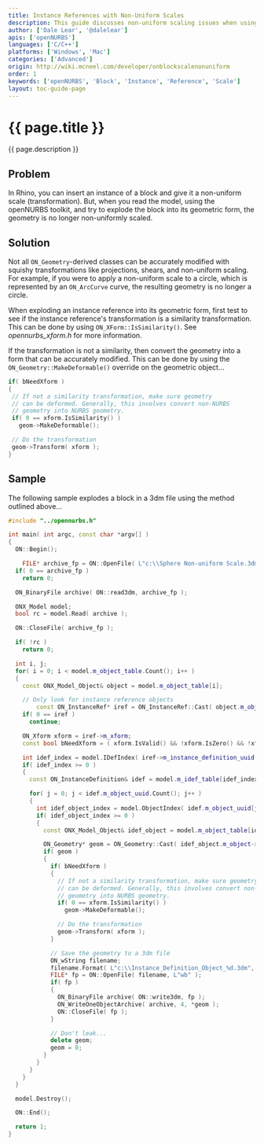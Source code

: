 ```yaml
---
title: Instance References with Non-Uniform Scales
description: This guide discusses non-uniform scaling issues when using the openNURBS toolkit
author: ['Dale Lear', '@dalelear']
apis: ['openNURBS']
languages: ['C/C++']
platforms: ['Windows', 'Mac']
categories: ['Advanced']
origin: http://wiki.mcneel.com/developer/onblockscalenonuniform
order: 1
keywords: ['openNURBS', 'Block', 'Instance', 'Reference', 'Scale']
layout: toc-guide-page
---
```


# {{ page.title }}

{{ page.description }}

## Problem

In Rhino, you can insert an instance of a block and give it a non-uniform scale (transformation).  But, when you read the model, using the openNURBS toolkit, and try to explode the block into its geometric form, the geometry is no longer non-uniformly scaled.

## Solution

Not all `ON_Geometry`-derived classes can be accurately modified with squishy transformations like projections, shears, and non-uniform scaling.  For example, if you were to apply a non-uniform scale to a circle, which is represented by an `ON_ArcCurve` curve, the resulting geometry is no longer a circle.

When exploding an instance reference into its geometric form, first test to see if the instance reference's transformation is a similarity transformation.  This can be done by using `ON_XForm::IsSimilarity()`.  See *opennurbs_xform.h* for more information.

If the transformation is not a similarity, then convert the geometry into a form that can be accurately modified.  This can be done by using the `ON_Geometry::MakeDeformable()` override on the geometric object...

```cpp
if( bNeedXform )
{
 // If not a similarity transformation, make sure geometry
 // can be deformed. Generally, this involves convert non-NURBS
 // geometry into NURBS geometry.
 if( 0 == xform.IsSimilarity() )
   geom->MakeDeformable();

 // Do the transformation
 geom->Transform( xform );
}
```

## Sample

The following sample explodes a block in a 3dm file using the method outlined above...

```cpp
#include "../opennurbs.h"

int main( int argc, const char *argv[] )
{
  ON::Begin();

	FILE* archive_fp = ON::OpenFile( L"c:\\Sphere Non-uniform Scale.3dm", L"rb" );
  if( 0 == archive_fp )
    return 0;

  ON_BinaryFile archive( ON::read3dm, archive_fp );

  ONX_Model model;
  bool rc = model.Read( archive );

  ON::CloseFile( archive_fp );

  if( !rc )
    return 0;

  int i, j;
  for( i = 0; i < model.m_object_table.Count(); i++ )
  {
    const ONX_Model_Object& object = model.m_object_table[i];

    // Only look for instance reference objects
		const ON_InstanceRef* iref = ON_InstanceRef::Cast( object.m_object );
    if( 0 == iref )
      continue;

    ON_Xform xform = iref->m_xform;
    const bool bNeedXform = ( xform.IsValid() && !xform.IsZero() && !xform.IsIdentity() );

    int idef_index = model.IDefIndex( iref->m_instance_definition_uuid );
    if( idef_index >= 0 )
    {
      const ON_InstanceDefinition& idef = model.m_idef_table[idef_index];

      for( j = 0; j < idef.m_object_uuid.Count(); j++ )
      {
        int idef_object_index = model.ObjectIndex( idef.m_object_uuid[j] );
        if( idef_object_index >= 0 )
        {
          const ONX_Model_Object& idef_object = model.m_object_table[idef_object_index];

          ON_Geometry* geom = ON_Geometry::Cast( idef_object.m_object->Duplicate() );
          if( geom )
          {
            if( bNeedXform )
            {
              // If not a similarity transformation, make sure geometry
              // can be deformed. Generally, this involves convert non-NURBS
              // geometry into NURBS geometry.
              if( 0 == xform.IsSimilarity() )
                geom->MakeDeformable();

              // Do the transformation
              geom->Transform( xform );
            }

            // Save the geometry to a 3dm file
            ON_wString filename;
            filename.Format( L"c:\\Instance_Definition_Object_%d.3dm", j );
            FILE* fp = ON::OpenFile( filename, L"wb" );
            if( fp )
            {
              ON_BinaryFile archive( ON::write3dm, fp );
              ON_WriteOneObjectArchive( archive, 4, *geom );
              ON::CloseFile( fp );
            }

            // Don't leak...
            delete geom;
            geom = 0;
          }
        }
      }
    }
  }

  model.Destroy();

  ON::End();

  return 1;
}
```
